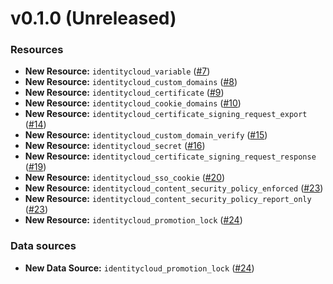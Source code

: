 # v0.1.0 (Unreleased)
### Resources
* **New Resource:** `identitycloud_variable` ([#7](https://github.com/pingidentity/terraform-provider-pingfederate/pull/7))
* **New Resource:** `identitycloud_custom_domains` ([#8](https://github.com/pingidentity/terraform-provider-pingfederate/pull/8))
* **New Resource:** `identitycloud_certificate` ([#9](https://github.com/pingidentity/terraform-provider-pingfederate/pull/9))
* **New Resource:** `identitycloud_cookie_domains` ([#10](https://github.com/pingidentity/terraform-provider-pingfederate/pull/10))
* **New Resource:** `identitycloud_certificate_signing_request_export` ([#14](https://github.com/pingidentity/terraform-provider-pingfederate/pull/14))
* **New Resource:** `identitycloud_custom_domain_verify` ([#15](https://github.com/pingidentity/terraform-provider-pingfederate/pull/15))
* **New Resource:** `identitycloud_secret` ([#16](https://github.com/pingidentity/terraform-provider-pingfederate/pull/16))
* **New Resource:** `identitycloud_certificate_signing_request_response` ([#19](https://github.com/pingidentity/terraform-provider-pingfederate/pull/19))
* **New Resource:** `identitycloud_sso_cookie` ([#20](https://github.com/pingidentity/terraform-provider-pingfederate/pull/20))
* **New Resource:** `identitycloud_content_security_policy_enforced` ([#23](https://github.com/pingidentity/terraform-provider-pingfederate/pull/23))
* **New Resource:** `identitycloud_content_security_policy_report_only` ([#23](https://github.com/pingidentity/terraform-provider-pingfederate/pull/23))
* **New Resource:** `identitycloud_promotion_lock` ([#24](https://github.com/pingidentity/terraform-provider-pingfederate/pull/24))

### Data sources
* **New Data Source:** `identitycloud_promotion_lock` ([#24](https://github.com/pingidentity/terraform-provider-pingfederate/pull/24))
